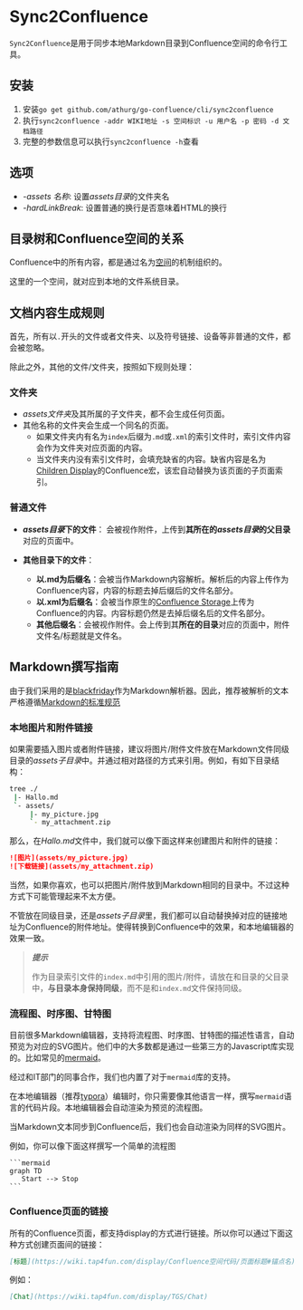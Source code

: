 
# Sync2Confluence

`Sync2Confluence`是用于同步本地Markdown目录到Confluence空间的命令行工具。

## 安装
1. 安装`go get github.com/athurg/go-confluence/cli/sync2confluence`
1. 执行`sync2confluence -addr WIKI地址 -s 空间标识 -u 用户名 -p 密码 -d 文档路径`
1. 完整的参数信息可以执行`sync2confluence -h`查看

## 选项
- *-assets 名称*: 设置*assets目录*的文件夹名
- *-hardLinkBreak*: 设置普通的换行是否意味着HTML的换行

## 目录树和Confluence空间的关系

Confluence中的所有内容，都是通过名为[空间](https://confluence.atlassian.com/conf68/spaces-947170008.html)的机制组织的。

这里的一个空间，就对应到本地的文件系统目录。

## 文档内容生成规则

首先，所有以`.`开头的文件或者文件夹、以及符号链接、设备等非普通的文件，都会被忽略。

除此之外，其他的文件/文件夹，按照如下规则处理：

### 文件夹

- *assets文件夹*及其所属的子文件夹，都不会生成任何页面。
- 其他名称的文件夹会生成一个同名的页面。
   - 如果文件夹内有名为`index`后缀为`.md`或`.xml`的索引文件时，索引文件内容会作为文件夹对应页面的内容。
   - 当文件夹内没有索引文件时，会填充缺省的内容。缺省内容是名为[Children Display](https://confluence.atlassian.com/doc/children-display-macro-139501.html)的Confluence宏，该宏自动替换为该页面的子页面索引。

### 普通文件


- ***assets目录*下的文件**：
	会被视作附件，上传到**其所在的*assets目录*的父目录**对应的页面中。
- **其他目录下的文件**：

	- **以.md为后缀名**：会被当作Markdown内容解析。解析后的内容上传作为Confluence内容，内容的标题去掉后缀后的文件名部分。
	- **以.xml为后缀名**：会被当作原生的[Confluence Storage](https://confluence.atlassian.com/doc/confluence-storage-format-790796544.html)上传为Confluence的内容。内容标题仍然是去掉后缀名后的文件名部分。
	- **其他后缀名**：会被视作附件。会上传到其**所在的目录**对应的页面中，附件文件名/标题就是文件名。

## Markdown撰写指南

由于我们采用的是[blackfriday](https://github.com/russross/blackfriday)作为Markdown解析器。因此，推荐被解析的文本严格遵循[Markdown的标准规范](https://daringfireball.net/projects/markdown/)


### 本地图片和附件链接

如果需要插入图片或者附件链接，建议将图片/附件文件放在Markdown文件同级目录的*assets子目录*中。并通过相对路径的方式来引用。例如，有如下目录结构：

```bash
tree ./
 |- Hallo.md
 `- assets/
     |- my_picture.jpg
     `- my_attachment.zip
```

那么，在*Hallo.md*文件中，我们就可以像下面这样来创建图片和附件的链接：

```markdown
![图片](assets/my_picture.jpg)
![下载链接](assets/my_attachment.zip)
```

当然，如果你喜欢，也可以把图片/附件放到Markdown相同的目录中。不过这种方式下可能管理起来不太方便。

不管放在同级目录，还是*assets子目录*里，我们都可以自动替换掉对应的链接地址为Confluence的附件地址。使得转换到Confluence中的效果，和本地编辑器的效果一致。


> ***提示***
>
> 作为目录索引文件的`index.md`中引用的图片/附件，请放在和目录的父目录中，**与目录本身保持同级**，而不是和`index.md`文件保持同级。


### 流程图、时序图、甘特图


目前很多Markdown编辑器，支持将流程图、时序图、甘特图的描述性语言，自动预览为对应的SVG图片。他们中的大多数都是通过一些第三方的Javascript库实现的。比如常见的[mermaid](https://mermaidjs.github.io/)。


经过和IT部门的同事合作，我们也内置了对于`mermaid`库的支持。


在本地编辑器（推荐[typora](https://typora.io/)）编辑时，你只需要像其他语言一样，撰写`mermaid`语言的代码片段。本地编辑器会自动渲染为预览的流程图。


当Markdown文本同步到Confluence后，我们也会自动渲染为同样的SVG图片。


例如，你可以像下面这样撰写一个简单的流程图

    ```mermaid
    graph TD
       Start --> Stop
    ```

### Confluence页面的链接

所有的Confluence页面，都支持display的方式进行链接。所以你可以通过下面这种方式创建页面间的链接：

```markdown
[标题](https://wiki.tap4fun.com/display/Confluence空间代码/页面标题#锚点名)
```

例如：

```markdown
[Chat](https://wiki.tap4fun.com/display/TGS/Chat)
```

